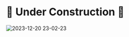 # 🚧 Under Construction 🚧
![2023-12-20 23-02-23](https://github.com/agining/FileWiseGPT/assets/70071853/e6fba04b-7887-4851-a61e-739682cca8f9)
